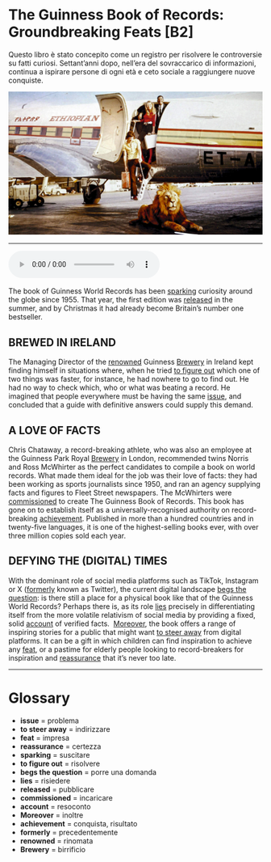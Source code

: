 # The Guinness Book of Records: Groundbreaking Feats   [B2]

Questo libro è stato concepito come un registro per risolvere le controversie su fatti curiosi. Settant’anni dopo, nell’era del sovraccarico di informazioni, continua a ispirare persone di ogni età e ceto sociale a raggiungere nuove conquiste.

![](The%20Guinness%20Book%20of%20Records%20Groundbreaking%20Feats.jpg)

--------------

<div>
<audio controls autoplay>
    <source src="https:/raw.githubusercontent.com/dartie/speakup/main/2024-01/The%20Guinness%20Book%20of%20Records%20Groundbreaking%20Feats.mp3" type="audio/mpeg">
</audio>
</div>


The book of Guinness World Records has been [sparking](## "suscitare") curiosity around the globe since 1955. That year, the first edition was [released](## "pubblicare") in the summer, and by Christmas it had already become Britain’s number one bestseller.

## BREWED IN IRELAND
The Managing Director of the [renowned](## "rinomata") Guinness [Brewery](## "birrificio") in Ireland kept finding himself in situations where, when he tried [to figure out](## "risolvere") which one of two things was faster, for instance, he had nowhere to go to find out. He had no way to check which, who or what was beating a record. He imagined that people everywhere must be having the same [issue](## "problema"), and concluded that a guide with definitive answers could supply this demand.

## A LOVE OF FACTS
Chris Chataway, a record-breaking athlete, who was also an employee at the Guinness Park Royal [Brewery](## "birrificio") in London, recommended twins Norris and Ross McWhirter as the perfect candidates to compile a book on world records. What made them ideal for the job was their love of facts: they had been working as sports journalists since 1950, and ran an agency supplying facts and figures to Fleet Street newspapers. The McWhirters were [commissioned](## "incaricare") to create The Guinness Book of Records.
This book has gone on to establish itself as a universally-recognised authority on record-breaking [achievement](## "conquista, risultato"). Published in more than a hundred countries and in twenty-five languages, it is one of the highest-selling books ever, with over three million copies sold each year. 

## DEFYING THE (DIGITAL) TIMES
With the dominant role of social media platforms such as TikTok, Instagram or X ([formerly](## "precedentemente") known as Twitter), the current digital landscape [begs the question](## "porre una domanda"): is there still a place for a physical book like that of the Guinness World Records? Perhaps there is, as its role [lies](## "risiedere") precisely in differentiating itself from the more volatile relativism of social media by providing a fixed, solid [account](## "resoconto") of verified facts. 
[Moreover](## "inoltre"), the book offers a range of inspiring stories for a public that might want [to steer away](## "indirizzare") from digital platforms. It can be a gift in which children can find inspiration to achieve any [feat](## "impresa"), or a pastime for elderly people looking to record-breakers for inspiration and [reassurance](## "certezza") that it’s never too late.  

--------------

<div style = "display:block; clear:both; page-break-after:always;"></div>

# Glossary
* **issue** = problema
* **to steer away** = indirizzare
* **feat** = impresa
* **reassurance** = certezza
* **sparking** = suscitare
* **to figure out** = risolvere
* **begs the question** = porre una domanda
* **lies** = risiedere
* **released** = pubblicare
* **commissioned** = incaricare
* **account** = resoconto
* **Moreover** = inoltre
* **achievement** = conquista, risultato
* **formerly** = precedentemente
* **renowned** = rinomata
* **Brewery** = birrificio
